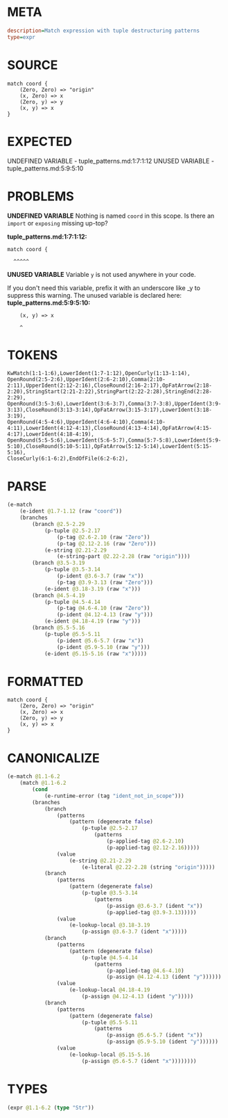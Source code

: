 # META
~~~ini
description=Match expression with tuple destructuring patterns
type=expr
~~~
# SOURCE
~~~roc
match coord {
    (Zero, Zero) => "origin"
    (x, Zero) => x
    (Zero, y) => y
    (x, y) => x
}
~~~
# EXPECTED
UNDEFINED VARIABLE - tuple_patterns.md:1:7:1:12
UNUSED VARIABLE - tuple_patterns.md:5:9:5:10
# PROBLEMS
**UNDEFINED VARIABLE**
Nothing is named `coord` in this scope.
Is there an `import` or `exposing` missing up-top?

**tuple_patterns.md:1:7:1:12:**
```roc
match coord {
```
      ^^^^^


**UNUSED VARIABLE**
Variable `y` is not used anywhere in your code.

If you don't need this variable, prefix it with an underscore like _y to suppress this warning.
The unused variable is declared here:
**tuple_patterns.md:5:9:5:10:**
```roc
    (x, y) => x
```
        ^


# TOKENS
~~~zig
KwMatch(1:1-1:6),LowerIdent(1:7-1:12),OpenCurly(1:13-1:14),
OpenRound(2:5-2:6),UpperIdent(2:6-2:10),Comma(2:10-2:11),UpperIdent(2:12-2:16),CloseRound(2:16-2:17),OpFatArrow(2:18-2:20),StringStart(2:21-2:22),StringPart(2:22-2:28),StringEnd(2:28-2:29),
OpenRound(3:5-3:6),LowerIdent(3:6-3:7),Comma(3:7-3:8),UpperIdent(3:9-3:13),CloseRound(3:13-3:14),OpFatArrow(3:15-3:17),LowerIdent(3:18-3:19),
OpenRound(4:5-4:6),UpperIdent(4:6-4:10),Comma(4:10-4:11),LowerIdent(4:12-4:13),CloseRound(4:13-4:14),OpFatArrow(4:15-4:17),LowerIdent(4:18-4:19),
OpenRound(5:5-5:6),LowerIdent(5:6-5:7),Comma(5:7-5:8),LowerIdent(5:9-5:10),CloseRound(5:10-5:11),OpFatArrow(5:12-5:14),LowerIdent(5:15-5:16),
CloseCurly(6:1-6:2),EndOfFile(6:2-6:2),
~~~
# PARSE
~~~clojure
(e-match
	(e-ident @1.7-1.12 (raw "coord"))
	(branches
		(branch @2.5-2.29
			(p-tuple @2.5-2.17
				(p-tag @2.6-2.10 (raw "Zero"))
				(p-tag @2.12-2.16 (raw "Zero")))
			(e-string @2.21-2.29
				(e-string-part @2.22-2.28 (raw "origin"))))
		(branch @3.5-3.19
			(p-tuple @3.5-3.14
				(p-ident @3.6-3.7 (raw "x"))
				(p-tag @3.9-3.13 (raw "Zero")))
			(e-ident @3.18-3.19 (raw "x")))
		(branch @4.5-4.19
			(p-tuple @4.5-4.14
				(p-tag @4.6-4.10 (raw "Zero"))
				(p-ident @4.12-4.13 (raw "y")))
			(e-ident @4.18-4.19 (raw "y")))
		(branch @5.5-5.16
			(p-tuple @5.5-5.11
				(p-ident @5.6-5.7 (raw "x"))
				(p-ident @5.9-5.10 (raw "y")))
			(e-ident @5.15-5.16 (raw "x")))))
~~~
# FORMATTED
~~~roc
match coord {
	(Zero, Zero) => "origin"
	(x, Zero) => x
	(Zero, y) => y
	(x, y) => x
}
~~~
# CANONICALIZE
~~~clojure
(e-match @1.1-6.2
	(match @1.1-6.2
		(cond
			(e-runtime-error (tag "ident_not_in_scope")))
		(branches
			(branch
				(patterns
					(pattern (degenerate false)
						(p-tuple @2.5-2.17
							(patterns
								(p-applied-tag @2.6-2.10)
								(p-applied-tag @2.12-2.16)))))
				(value
					(e-string @2.21-2.29
						(e-literal @2.22-2.28 (string "origin")))))
			(branch
				(patterns
					(pattern (degenerate false)
						(p-tuple @3.5-3.14
							(patterns
								(p-assign @3.6-3.7 (ident "x"))
								(p-applied-tag @3.9-3.13)))))
				(value
					(e-lookup-local @3.18-3.19
						(p-assign @3.6-3.7 (ident "x")))))
			(branch
				(patterns
					(pattern (degenerate false)
						(p-tuple @4.5-4.14
							(patterns
								(p-applied-tag @4.6-4.10)
								(p-assign @4.12-4.13 (ident "y"))))))
				(value
					(e-lookup-local @4.18-4.19
						(p-assign @4.12-4.13 (ident "y")))))
			(branch
				(patterns
					(pattern (degenerate false)
						(p-tuple @5.5-5.11
							(patterns
								(p-assign @5.6-5.7 (ident "x"))
								(p-assign @5.9-5.10 (ident "y"))))))
				(value
					(e-lookup-local @5.15-5.16
						(p-assign @5.6-5.7 (ident "x"))))))))
~~~
# TYPES
~~~clojure
(expr @1.1-6.2 (type "Str"))
~~~
